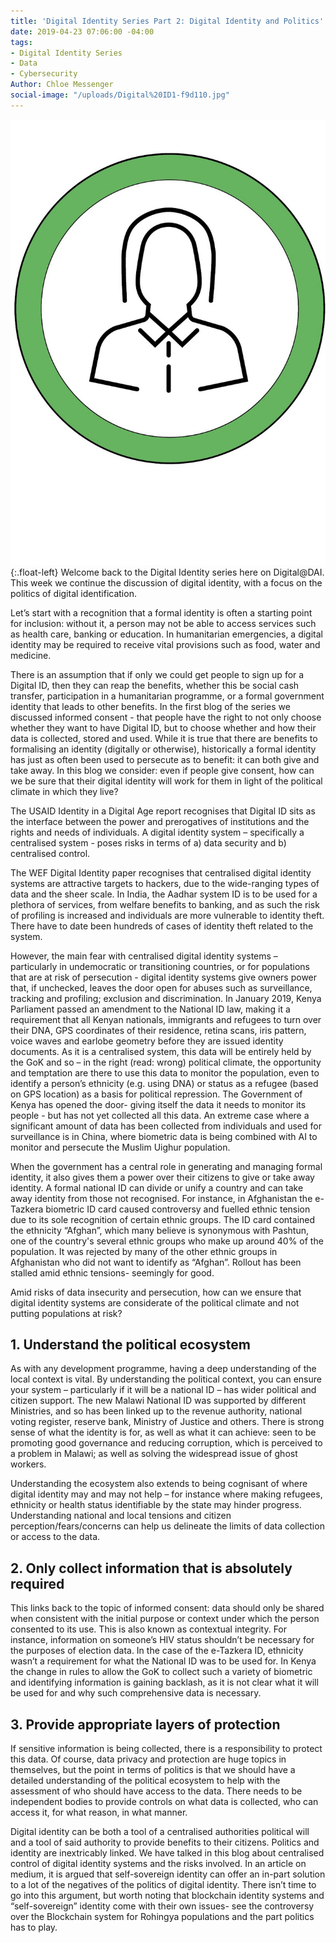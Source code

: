 ```yaml
---
title: 'Digital Identity Series Part 2: Digital Identity and Politics'
date: 2019-04-23 07:06:00 -04:00
tags:
- Digital Identity Series
- Data
- Cybersecurity
Author: Chloe Messenger
social-image: "/uploads/Digital%20ID1-f9d110.jpg"
---
```


![Digital ID1.jpg](/uploads/Digital%20ID1.jpg){:.float-left} Welcome back to the Digital Identity series here on Digital@DAI. This week we continue the discussion of digital identity, with a focus on the politics of digital identification.


Let’s start with a recognition that a formal identity is often a starting point for inclusion: without it, a person may not be able to access services such as health care, banking or education. In humanitarian emergencies, a digital identity may be required to receive vital provisions such as food, water and medicine.


There is an assumption that if only we could get people to sign up for a Digital ID, then they can reap the benefits, whether this be social cash transfer, participation in a humanitarian programme, or a formal government identity that leads to other benefits. In the first blog of the series we discussed informed consent - that people have the right to not only choose whether they want to have Digital ID, but to choose whether and how their data is collected, stored and used.
While it is true that there are benefits to formalising an identity (digitally or otherwise), historically a formal identity has just as often been used to persecute as to benefit: it can both give and take away. In this blog we consider: even if people give consent, how can we be sure that their digital identity will work for them in light of the political climate in which they live?

<!--more-->
The USAID Identity in a Digital Age report recognises that Digital ID sits as the interface between the power and prerogatives of institutions and the rights and needs of individuals. A digital identity system – specifically a centralised system - poses risks in terms of a) data security and b) centralised control.


The WEF Digital Identity paper recognises that centralised digital identity systems are attractive targets to hackers, due to the wide-ranging types of data and the sheer scale. In India, the Aadhar system ID is to be used for a plethora of services, from welfare benefits to banking, and as such the risk of profiling is increased and individuals are more vulnerable to identity theft. There have to date been hundreds of cases of identity theft related to the system.


However, the main fear with centralised digital identity systems – particularly in undemocratic or transitioning countries, or for populations that are at risk of persecution -  digital identity systems give owners power that, if unchecked, leaves the door open for abuses such as surveillance, tracking and profiling; exclusion and discrimination. In January 2019, Kenya Parliament passed an amendment to the National ID law, making it a requirement that all Kenyan nationals, immigrants and refugees to turn over their DNA, GPS coordinates of their residence, retina scans, iris pattern, voice waves and earlobe geometry before they are issued identity documents. As it is a centralised system, this data will be entirely held by the GoK and so – in the right (read: wrong) political climate, the opportunity and temptation are there to use this data to monitor the population, even to identify a person’s ethnicity (e.g. using DNA) or status as a refugee (based on GPS location) as a basis for political repression. The Government of Kenya has opened the door- giving itself the data it needs to monitor its people - but has not yet collected all this data. An extreme case where a significant amount of data has been collected from individuals and used for surveillance is in China, where biometric data is being combined with AI to monitor and persecute the Muslim Uighur population.


When the government has a central role in generating and managing formal identity, it also gives them a power over their citizens to give or take away identity. A formal national ID can divide or unify a country and can take away identity from those not recognised. For instance, in Afghanistan the e-Tazkera biometric ID card caused controversy and fuelled ethnic tension due to its sole recognition of certain ethnic groups. The ID card contained the ethnicity “Afghan”, which many believe is synonymous with Pashtun, one of the country's several ethnic groups who make up around 40% of the population. It was rejected by many of the other ethnic groups in Afghanistan who did not want to identify as “Afghan”. Rollout has been stalled amid ethnic tensions- seemingly for good.


Amid risks of data insecurity and persecution, how can we ensure that digital identity systems are considerate of the political climate and not putting populations at risk?

## 1. Understand the political ecosystem

As with any development programme, having a deep understanding of the local context is vital. By understanding the political context, you can ensure your system – particularly if it will be a national ID – has wider political and citizen support. The new Malawi National ID was supported by different Ministries, and so has been linked up to the revenue authority, national voting register, reserve bank, Ministry of Justice and others. There is strong sense of what the identity is for, as well as what it can achieve: seen to be promoting good governance and reducing corruption, which is perceived to a problem in Malawi; as well as solving the widespread issue of ghost workers.


Understanding the ecosystem also extends to being cognisant of where digital identity may and may not help – for instance where making refugees, ethnicity or health status identifiable by the state may hinder progress. Understanding national and local tensions and citizen perception/fears/concerns can help us delineate the limits of data collection or access to the data.

## 2. Only collect information that is absolutely required

This links back to the topic of informed consent: data should only be shared when consistent with the initial purpose or context under which the person consented to its use. This is also known as contextual integrity. For instance, information on someone’s HIV status shouldn’t be necessary for the purposes of election data. In the case of the e-Tazkera ID, ethnicity wasn’t a requirement for what the National ID was to be used for. In Kenya the change in rules to allow the GoK to collect such a variety of biometric and identifying information is gaining backlash, as it is not clear what it will be used for and why such comprehensive data is necessary.

## 3.   Provide appropriate layers of protection

If sensitive information is being collected, there is a responsibility to protect this data. Of course, data privacy and protection are huge topics in themselves, but the point in terms of politics is that we should have a detailed understanding of the political ecosystem to help with the assessment of who should have access to the data. There needs to be independent bodies to provide controls on what data is collected, who can access it, for what reason, in what manner.

Digital identity can be both a tool of a centralised authorities political will and a tool of said authority to provide benefits to their citizens. Politics and identity are inextricably linked. We have talked in this blog about centralised control of digital identity systems and the risks involved. In an article on medium, it is argued that self-sovereign identity can offer an in-part solution to a lot of the negatives of the politics of digital identity. There isn’t time to go into this argument, but worth noting that blockchain identity systems and “self-sovereign” identity come with their own issues- see the controversy over the Blockchain system for Rohingya populations and the part politics has to play.